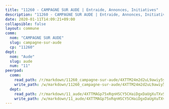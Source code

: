 ```yaml
---
title: "11260 - CAMPAGNE SUR AUDE | Entraide, Annonces, Initiatives"
description: "11260 - CAMPAGNE SUR AUDE | Entraide, Annonces, Initiatives"
date: 2020-01-11T14:09:21+09:00
collapsible: false
layout: commune
comm:
  nom: "CAMPAGNE SUR AUDE"
  slug: campagne-sur-aude
  cp: "11260"
dept:
  nom: "Aude"
  slug: aude
  num: "11"
peerpad:
  comm:
    read_path: /r/markdown/11260_campagne-sur-aude/4XTTM24m2d2uL9awiy5yzLRPAeEamdWgP9X7p5g1yAAhnYYcy
    write_path: /w/markdown/11260_campagne-sur-aude/4XTTM24m2d2uL9awiy5yzLRPAeEamdWgP9X7p5g1yAAhnYYcy-K3TgTn3dMXT5b7GFL6XDhgXRjKLrtdvSZ5h1mmVCLkhBnH7LJushVSYLhxkuFX9x7J5hqtgXEpvFRvohNN48vUjwVQ5cdkpeq9ro7v699RsHyP6cPd7fc8i36ZiJkg7Z5x8eugNV
  dept:
    read_path: /r/markdown/11_aude/4XTTMAGp75xRqnHSCY5CHaiDgxDaUgXuTXvSZDHnY1JdjJiUk
    write_path: /w/markdown/11_aude/4XTTMAGp75xRqnHSCY5CHaiDgxDaUgXuTXvSZDHnY1JdjJiUk-K3TgUenjCPDfs1W21bst2JvrPDW324QBfMvPid11puzXxXGQEeNw9p4QtfnUhSn4LYSwR6UDBQmdr3wFq2CDRGqNz2QynSm58zgCpz2PKP6Y24UTpxW22MudfeZ339ZPKnHm6XTr
---
```


